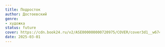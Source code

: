 ```yaml
---
title: Подросток
author: Достоевский
genre:
- художка
status: future
cover: https://cdn.book24.ru/v2/ASE000000000720975/COVER/cover3d1__w674.jpg
date: 2025-03-01
---
```


